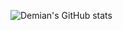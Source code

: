 <!-- ### Hi there, I'm Demian 

## I'm a Developer and Cybersecurity specialist!
- I'm currently working on web automation and Cybersecurity projects
- I love all things automation. -->

<!-- ### Connect with me: 

[<img align="left" alt="Demian Jennings" width="22px" src="https://avatars.githubusercontent.com/u/31359815?s=400&u=180a366646dabac4f3bdb517bc149b53e98f76e3&v=4"/>]



<br />

### Languages and Tools -->


<!-- 
[linkedin]: https://www.linkedin.com/in/demian-jennings-901734212/ -->

![Demian's GitHub stats](https://github-readme-stats.vercel.app/api?username=jenningsautomation&show_icons=true&theme=radical)
